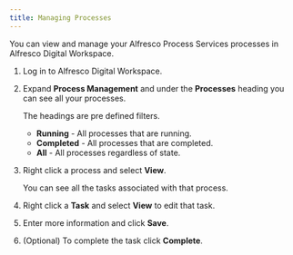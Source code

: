 ```yaml
---
title: Managing Processes
---
```

You can view and manage your Alfresco Process Services processes in Alfresco Digital Workspace.

1. Log in to Alfresco Digital Workspace.

2. Expand **Process Management** and under the **Processes** heading you can see all your processes.

    The headings are pre defined filters.

    * **Running** - All processes that are running.
    * **Completed** - All processes that are completed.
    * **All** - All processes regardless of state.

3. Right click a process and select **View**.

    You can see all the tasks associated with that process.

4. Right click a **Task** and select **View** to edit that task.

5. Enter more information and click **Save**.

6. (Optional) To complete the task click **Complete**.
